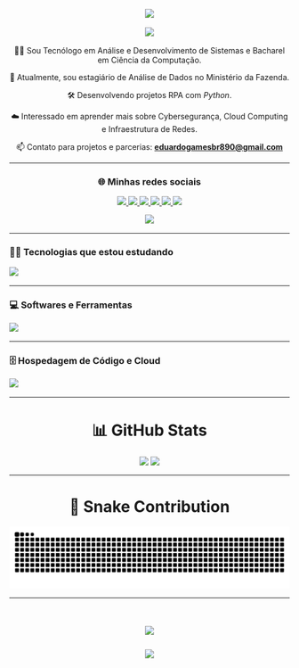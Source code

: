 <!-- Divider com gradiente -->
<p align="center">
  <img src="https://user-images.githubusercontent.com/73097560/115834477-dbab4500-a447-11eb-908a-139a6edaec5c.gif">
</p>

<!-- Título com efeito de digitação -->
<p align="center">
  <img src="https://readme-typing-svg.herokuapp.com/?font=Righteous&size=35&center=true&vCenter=true&width=500&height=70&duration=4000&lines=Olá+👋;Seja+Bem-vindo!;Meu+nome+é+Eduardo+😃;" />
</p>

<!-- Sobre mim -->
<div align="center">

👨‍💻 Sou Tecnólogo em Análise e Desenvolvimento de Sistemas e Bacharel em Ciência da Computação.  

🚀 Atualmente, sou estagiário de Análise de Dados no Ministério da Fazenda.  

🛠️ Desenvolvendo projetos RPA com <i>Python</i>.  

☁️ Interessado em aprender mais sobre Cybersegurança, Cloud Computing e Infraestrutura de Redes.  

📫 Contato para projetos e parcerias: **eduardogamesbr890@gmail.com**

---

### 🌐 Minhas redes sociais

<a href="https://eudev.vercel.app/" target="_blank">
  <img src="https://img.shields.io/badge/-WebSite-%23323330?style=for-the-badge&logo=page&logoColor=white">
</a>

<a href="https://www.instagram.com/gab_proenca/" target="_blank">
  <img src="https://img.shields.io/badge/-Instagram-%23E4405F?style=for-the-badge&logo=instagram&logoColor=white">
</a>

<a href="https://api.whatsapp.com/send/?phone=%2B5511949919959&text&app_absent=0" target="_blank">
  <img src="https://img.shields.io/badge/WhatsApp-25D366?style=for-the-badge&logo=whatsapp&logoColor=white">
</a>

<a href="http://www.linkedin.com/in/eduardocarvalhos" target="_blank">
  <img src="https://img.shields.io/badge/-LinkedIn-%230077B5?style=for-the-badge&logo=linkedin&logoColor=white">
</a>

<a href="https://discord.gg/63dDaJHr" target="_blank">
  <img src="https://img.shields.io/static/v1?message=Discord&logo=discord&label=&color=7289DA&logoColor=white&labelColor=&style=for-the-badge">
</a>

<a href="mailto:eduardogamesbr890@gmail.com" target="_blank">
  <img src="https://img.shields.io/badge/Gmail-D14836?style=for-the-badge&logo=gmail&logoColor=white">
</a>

</div>

<p align="center">
  <img src="https://user-images.githubusercontent.com/73097560/115834477-dbab4500-a447-11eb-908a-139a6edaec5c.gif">
</p>

---

### 👨‍💻 Tecnologias que estou estudando

<p>
  <img src="https://skillicons.dev/icons?i=python,js,html,css" />
</p>

---

### 💻 Softwares e Ferramentas

<p>
  <img src="https://skillicons.dev/icons?i=vscode,git,discord" />
</p>

---

### 🗄️ Hospedagem de Código e Cloud

<p>
  <img src="https://skillicons.dev/icons?i=github,vercel" />
</p>

---

<h1 align="center">📊 GitHub Stats</h1>

<p align="center">
  <img height="180em" src="https://github-readme-stats.vercel.app/api?username=YoungLich&theme=tokyonight&show_icons=true&count_private=true"/>
  <img height="180em" src="https://github-readme-stats.vercel.app/api/top-langs/?username=YoungLich&layout=compact&langs_count=6&theme=tokyonight"/>
</p>

---
<div align="center">
<h1>🐍 Snake Contribution</h1>
</div>

<p align="center">
  <img src="https://raw.githubusercontent.com/younglich/younglich/output/snake.svg" alt="Snake animation" />
</p>

---

<!-- Mensagem final -->
<h1 align="center">
  <img src="https://readme-typing-svg.herokuapp.com/?font=Righteous&size=35&center=true&vCenter=true&width=500&height=70&duration=4000&lines=Obrigado+pela+atenção!;Até+Logo!+😉;" />
</h1>

<!-- Divider final -->
<p align="center">
  <img src="https://user-images.githubusercontent.com/73097560/115834477-dbab4500-a447-11eb-908a-139a6edaec5c.gif">
</p>
